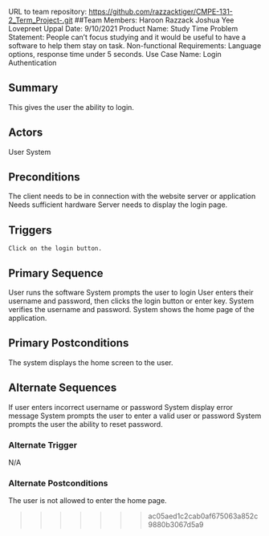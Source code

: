 URL to team repository: https://github.com/razzacktiger/CMPE-131-2_Term_Project-.git
##Team Members: 
Haroon Razzack
Joshua Yee
Lovepreet Uppal
Date: 9/10/2021
Product Name: Study Time 
Problem Statement: People can’t focus studying and it would be useful to have a software to help them stay on task.
Non-functional Requirements: Language options, response time under 5 seconds. 
Use Case Name: Login Authentication
## Summary
This gives the user the ability to login.
## Actors
User
System
## Preconditions
The client needs to be in connection with the website server or application
Needs sufficient hardware
Server needs to display the login page. 
## Triggers
	Click on the login button.
## Primary Sequence
User runs the software
System prompts the user to login
User enters their username and password, then clicks the login button or enter key. 
System verifies the username and password.
System shows the home page of the application.
 
## Primary Postconditions
The system displays the home screen to the user.
 
 
## Alternate Sequences
If user enters incorrect username or password
System display error message 
System prompts the user to enter a valid user or password
System prompts the user the ability to reset password.
### Alternate Trigger
N/A
### Alternate Postconditions
The user is not allowed to enter the home page. 
 
>>>>>>> ac05aed1c2cab0af675063a852c9880b3067d5a9

